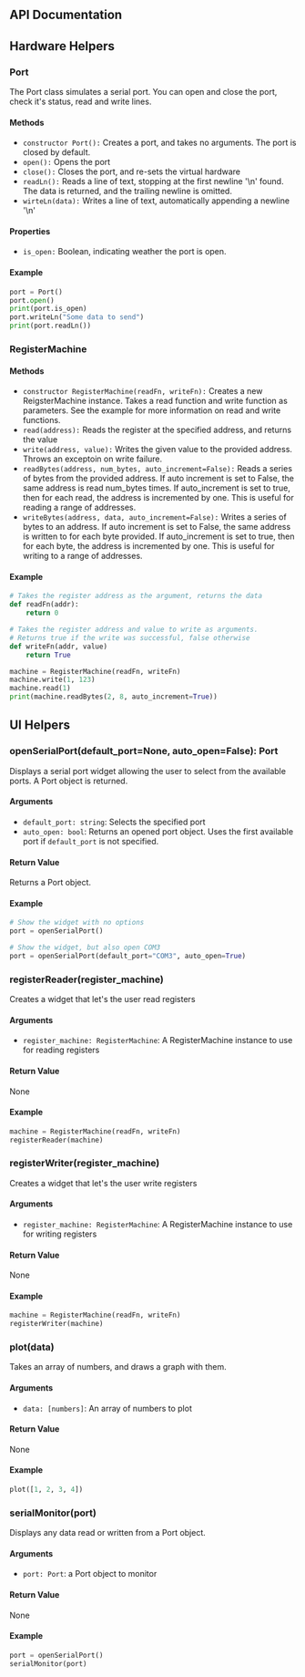 ## API Documentation

## Hardware Helpers

### Port
The Port class simulates a serial port.
You can open and close the port, check it's status, read and write lines.

#### Methods
* `constructor Port():` Creates a port, and takes no arguments. The port is closed by default.
* `open():` Opens the port
* `close():` Closes the port, and re-sets the virtual hardware
* `readLn():` Reads a line of text, stopping at the first newline '\n' found. The data is returned, and the trailing newline is omitted.
* `wirteLn(data):` Writes a line of text, automatically appending a newline '\n'

#### Properties
* `is_open:` Boolean, indicating weather the port is open.

#### Example
```python
port = Port()
port.open()
print(port.is_open)
port.writeLn("Some data to send")
print(port.readLn())
```

### RegisterMachine

#### Methods
* `constructor RegisterMachine(readFn, writeFn):` Creates a new ReigsterMachine instance. Takes a read function and write function as parameters. See the example for more information on read and write functions.
* `read(address):` Reads the register at the specified address, and returns the value
* `write(address, value):` Writes the given value to the provided address. Throws an exceptoin on write failure.
* `readBytes(address, num_bytes, auto_increment=False):` Reads a series of bytes from the provided address. If auto increment is set to False, the same address is read num_bytes times. If auto_increment is set to true, then for each read, the address is incremented by one. This is useful for reading a range of addresses.
* `writeBytes(address, data, auto_increment=False):` Writes a series of bytes to an address. If auto increment is set to False, the same address is written to for each byte provided. If auto_increment is set to true, then for each byte, the address is incremented by one. This is useful for writing to a range of addresses.

#### Example
```python
# Takes the register address as the argument, returns the data
def readFn(addr):
    return 0

# Takes the register address and value to write as arguments.
# Returns true if the write was successful, false otherwise
def writeFn(addr, value)
    return True

machine = RegisterMachine(readFn, writeFn)
machine.write(1, 123)
machine.read(1)
print(machine.readBytes(2, 8, auto_increment=True))
```

## UI Helpers

### openSerialPort(default_port=None, auto_open=False): Port
Displays a serial port widget allowing the user to select from the available ports.
A Port object is returned.

#### Arguments
* `default_port: string`: Selects the specified port
* `auto_open: bool`: Returns an opened port object. Uses the first available port if `default_port` is not specified.

#### Return Value
Returns a Port object.

#### Example

```python
# Show the widget with no options
port = openSerialPort()

# Show the widget, but also open COM3
port = openSerialPort(default_port="COM3", auto_open=True)
```

### registerReader(register_machine)
Creates a widget that let's the user read registers

#### Arguments
* `register_machine: RegisterMachine`: A RegisterMachine instance to use for reading registers

#### Return Value
None

#### Example

```python
machine = RegisterMachine(readFn, writeFn)
registerReader(machine)
```

### registerWriter(register_machine)
Creates a widget that let's the user write registers

#### Arguments
* `register_machine: RegisterMachine`: A RegisterMachine instance to use for writing registers

#### Return Value
None

#### Example

```python
machine = RegisterMachine(readFn, writeFn)
registerWriter(machine)
```

### plot(data)
Takes an array of numbers, and draws a graph with them.

#### Arguments
* `data: [numbers]`: An array of numbers to plot

#### Return Value
None

#### Example

```python
plot([1, 2, 3, 4])
```

### serialMonitor(port)
Displays any data read or written from a Port object.

#### Arguments
* `port: Port`: a Port object to monitor

#### Return Value
None

#### Example

```python
port = openSerialPort()
serialMonitor(port)
```